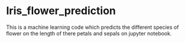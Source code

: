 # Iris_flower_prediction
This is a machine learning code which predicts the different species of flower on the length of there petals and sepals on jupyter notebook.
